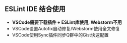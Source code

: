 ## ESLint IDE 结合使用
* **VSCode需要下载插件 + ESLint库使用, Webstorm不用**
* VSCode设置Autofix自动修复/Webstorm使用全文修复
* VSCode使用Sync插件同步Q群中的Gist快速配置

